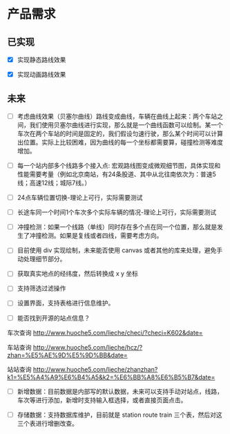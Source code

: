 # 产品需求

## 已实现

- [x] 实现静态路线效果

- [x] 实现动画路线效果


## 未来

- [ ] 考虑曲线效果（贝塞尔曲线）路线变成曲线，车辆在曲线上起来：两个车站之间，我们使用贝塞尔曲线进行实现，那么就是一个曲线函数可以绘制。某一个车次在两个车站的时间是固定的，我们假设匀速行驶，那么某个时间可以计算出位置。实际上比较困难，因为曲线的每一个坐标都需要算，碰撞检测等难度增加。

- [ ] 每一个站内部多个线路多个接入点: 宏观路线图变成微观细节图，具体实现和性能需要考量（例如北京南站，有24条股道、其中从北往南依次为：普速5线；高速12线；城际7线。）

- [ ] 24点车辆位置切换-理论上可行，实际需要测试

- [ ] 长途车同一个时间1个车次多个实际车辆的情况-理论上可行，实际需要测试

- [ ] 冲撞检测：如果一个线路（单线）同时存在多个点在同一个位置，那么就是发生了冲撞检测。如果是复线或者四线，需要考虑方向。

- [ ] 目前使用 div 实现绘制，未来能否使用 canvas 或者其他的库来处理，避免手动处理细节部分。

- [ ] 获取真实地点的经纬度，然后转换成 x y 坐标

- [ ] 支持筛选过滤操作

- [ ] 设置界面，支持表格进行信息维护。

- [ ] 能否找到开源的站点信息？

车次查询
http://www.huoche5.com/lieche/checi/?checi=K602&date=

车站查询
http://www.huoche5.com/lieche/hcz/?zhan=%E5%AE%9D%E5%9D%BB&date=

站站查询
http://www.huoche5.com/lieche/zhanzhan?k1=%E5%A4%A9%E6%B4%A5&k2=%E6%BB%A8%E6%B5%B7&date=

- [ ] 新增数据：目前数据是内部写的默认数据，未来可以支持手动对站点，线路，车次等进行添加，新增时支持输入框选择，或者直接页面点击。

- [ ] 存储数据：支持数据库维护，目前就是 station route train 三个表，然后对这三个表进行增删改查。
